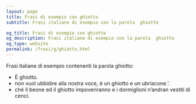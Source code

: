 ```yaml
---
layout: page
title: Frasi di esempio con ghiotto 
subtitle: Frasi italiane di esempio con la parola  ghiotto

og_title: Frasi di esempio con ghiotto 
og_description: Frasi italiane di esempio con la parola  ghiotto
og_type: website
permalink: /frasi/g/ghiotto.html
---
```


Frasi italiane di esempio contenenti la parola ghiotto:


- È ghiotto.
- non vuol ubbidire alla nostra voce, è un ghiotto e un ubriacone.’.
- ché il beone ed il ghiotto impoveriranno e i dormiglioni n’andran vestiti di cenci.
